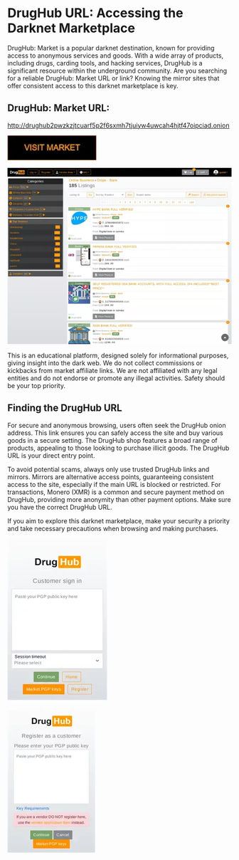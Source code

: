# DrugHub URL: Accessing the Darknet Marketplace

DrugHub: Market is a popular darknet destination, known for providing access to anonymous services and goods. With a wide array of products, including drugs, carding tools, and hacking services, DrugHub is a significant resource within the underground community. Are you searching for a reliable DrugHub: Market URL or link? Knowing the mirror sites that offer consistent access to this darknet marketplace is key.

## DrugHub: Market URL:

http://drughub2pwzkzjtcuarf5p2f6sxmh7tjuiyw4uwcah4hjtf47oipciad.onion

[<img src="/files/chart.webp" width="200">](http://drughub2pwzkzjtcuarf5p2f6sxmh7tjuiyw4uwcah4hjtf47oipciad.onion)




<a href="http://drughub2pwzkzjtcuarf5p2f6sxmh7tjuiyw4uwcah4hjtf47oipciad.onion"><img src="/files/foreground.webp" alt="image" style="max-width: 100%;"><a>

This is an educational platform, designed solely for informational purposes, giving insight into the dark web. We do not collect commissions or kickbacks from market affiliate links. We are not affiliated with any legal entities and do not endorse or promote any illegal activities. Safety should be your top priority.

## Finding the DrugHub URL

For secure and anonymous browsing, users often seek the DrugHub onion address. This link ensures you can safely access the site and buy various goods in a secure setting. The DrugHub shop features a broad range of products, appealing to those looking to purchase illicit goods. The DrugHub URL is your direct entry point.

To avoid potential scams, always only use trusted DrugHub links and mirrors. Mirrors are alternative access points, guaranteeing consistent access to the site, especially if the main URL is blocked or restricted. For transactions, Monero (XMR) is a common and secure payment method on DrugHub, providing more anonymity than other payment options. Make sure you have the correct DrugHub URL.

If you aim to explore this darknet marketplace, make your security a priority and take necessary precautions when browsing and making purchases.




<a href="http://drughub2pwzkzjtcuarf5p2f6sxmh7tjuiyw4uwcah4hjtf47oipciad.onion"><img src="/files/part.webp" alt="image" style="max-width: 100%;"><a>  


<a href="http://drughub2pwzkzjtcuarf5p2f6sxmh7tjuiyw4uwcah4hjtf47oipciad.onion"><img src="/files/angle.webp" alt="image" style="max-width: 100%;"><a>